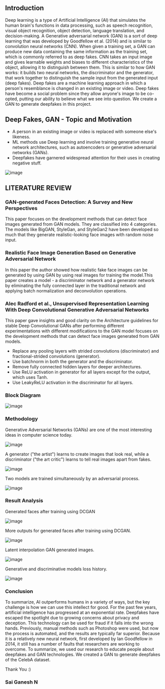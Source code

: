 ## Introduction

Deep learning is a type of Artificial Intelligence (AI) that simulates the human brain's functions in data processing, such as speech recognition, visual object recognition, object detection, language translation, and decision-making. A Generative adversarial network (GAN) is a sort of deep learning that was developed by Goodfellow et al. (2014) and is similar to convolution neural networks (CNN). When given a training set, a GAN can produce new data containing the same information as the training set, which is commonly referred to as deep fakes. CNN takes an input image and gives learnable weights and biases to different characteristics of the object, allowing it to distinguish between them. This is similar to how GAN works: it builds two neural networks, the discriminator and the generator, that work together to distinguish the sample input from the generated input (deep fakes). Deep fakes are a machine learning approach in which a person's resemblance is changed in an existing image or video. Deep fakes have become a social problem since they allow anyone's image to be co-opted, putting our ability to believe what we see into question. We create a GAN to generate deepfakes in this project.

## Deep Fakes, GAN - Topic and Motivation
- A person in an existing image or video is replaced with someone else's likeness. 
- ML methods use Deep learning and involve training generative neural network architectures, such as autoencoders or generative adversarial networks (GANs).
- Deepfakes have garnered widespread attention for their uses in creating negative stuff.

![image](https://user-images.githubusercontent.com/53213766/174357921-4be54ac1-8d20-45d9-ba7a-0afa8f02075d.png)

## LITERATURE REVIEW

### GAN-generated Faces Detection: A Survey and New Perspectives
This paper focuses on the development methods that can detect face images generated from GAN models. They are classified into 4 categories. The models like BigGAN, StyleGan, and StyleGan2 have been developed so much that they generate realistic-looking face images with random noise input. 
### Realistic Face Image Generation Based on Generative Adversarial Network
In this paper the author showed how realistic fake face images can be generated by using GAN by using real images for training the model.This paper creates a model - a discriminator network and a generator network by eliminating the fully connected layer in the traditional network and applying batch normalization and deconvolution operations.
### Alec Radford et al., Unsupervised Representation Learning With Deep Convolutional Generative Adversarial Networks 
This paper gave insights and good clarity on the Architecture guidelines for stable Deep Convolutional GANs after performing different experimentations with different modifications to the GAN model focuses on the development methods that can detect face images generated from GAN models. 
- Replace any pooling layers with strided convolutions (discriminator) and fractional-strided convolutions (generator). 
- Use batchnorm in both the generator and the discriminator. 
- Remove fully connected hidden layers for deeper architectures. 
- Use ReLU activation in generator for all layers except for the output, which uses Tanh. 
- Use LeakyReLU activation in the discriminator for all layers.

### Block Diagram
![image](https://user-images.githubusercontent.com/53213766/174358539-3db3375d-9faf-4620-b355-8af1b36502af.png)

### Methodology
Generative Adversarial Networks (GANs) are one of the most interesting ideas in computer science today. 

![image](https://user-images.githubusercontent.com/53213766/174358686-89ca66b6-c1bd-4014-9078-d1cd1cb99212.png)

A generator ("the artist") learns to create images that look real, while a discriminator ("the art critic") learns to tell real images apart from fakes.

![image](https://user-images.githubusercontent.com/53213766/174358695-4002da91-c78d-427d-b213-9825f190c01d.png)

Two models are trained simultaneously by an adversarial process.

![image](https://user-images.githubusercontent.com/53213766/174358705-cb80c94f-57ca-41d1-a735-6a0068a0963e.png)

### Result Analysis

Generated faces after training using DCGAN

![image](https://user-images.githubusercontent.com/53213766/174364662-9496e0d3-8bf0-4b04-a754-2d729ce0afd6.png)

More outputs for generated faces after training using DCGAN.

![image](https://user-images.githubusercontent.com/53213766/174365882-54862d1c-c1dd-4dab-bb14-d76c5efcdcfc.png)

Latent interpolation GAN generated images.

![image](https://user-images.githubusercontent.com/53213766/174366693-af5dd0c1-4708-44ad-9031-1541eeb909d5.png)

Generative and discriminative models loss history.

![image](https://user-images.githubusercontent.com/53213766/174367960-f7b8e586-fac8-4c3e-a7e4-8acc60163bf2.png)

### Conclusion
To summarize, AI outperforms humans in a variety of ways, but the key challenge is how we can use this intellect for good. For the past few years, artificial intelligence has progressed at an exponential rate. Deepfakes have escaped the spotlight due to growing concerns about privacy and deception. This technology can be used for fraud if it falls into the wrong hands. Previously, manual methods such as Photoshop were used, but now the process is automated, and the results are typically far superior. Because it is a relatively new neural network, first developed by Ian Goodfellow in 2014, it still has a number of faults that researchers are working to overcome. To summarize, we used our research to educate people about deepfakes and GAN technologies. We created a GAN to generate deepfakes of the CelebA dataset.

Thank You :)
### Sai Ganesh N
